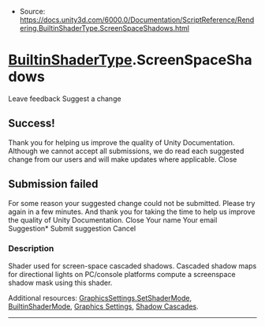 * Source: https://docs.unity3d.com/6000.0/Documentation/ScriptReference/Rendering.BuiltinShaderType.ScreenSpaceShadows.html

#  [BuiltinShaderType](https://docs.unity3d.com/6000.0/Documentation/ScriptReference/Rendering.BuiltinShaderType.html).ScreenSpaceShadows
Leave feedback
Suggest a change
## Success!
Thank you for helping us improve the quality of Unity Documentation. Although we cannot accept all submissions, we do read each suggested change from our users and will make updates where applicable.
Close
## Submission failed
For some reason your suggested change could not be submitted. Please <a>try again</a> in a few minutes. And thank you for taking the time to help us improve the quality of Unity Documentation.
Close
Your name Your email Suggestion* Submit suggestion
Cancel
### Description
Shader used for screen-space cascaded shadows.
Cascaded shadow maps for directional lights on PC/console platforms compute a screenspace shadow mask using this shader.  
  
Additional resources: [GraphicsSettings.SetShaderMode](https://docs.unity3d.com/6000.0/Documentation/ScriptReference/Rendering.GraphicsSettings.SetShaderMode.html), [BuiltinShaderMode](https://docs.unity3d.com/6000.0/Documentation/ScriptReference/Rendering.BuiltinShaderMode.html), [Graphics Settings](https://docs.unity3d.com/6000.0/Documentation/Manual/class-GraphicsSettings.html), [Shadow Cascades](https://docs.unity3d.com/6000.0/Documentation/Manual/shadow-cascades.html).
* * *
